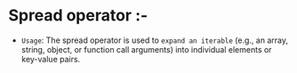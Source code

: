 # Spread operator :-

-   `Usage`: The spread operator is used to `expand an iterable` (e.g., an array, string, object, or function call arguments) into individual elements or key-value pairs.
